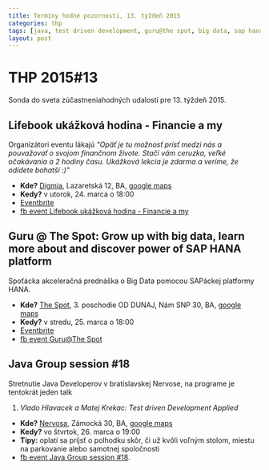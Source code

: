 ```yaml
---
title: Termíny hodné pozornosti, 13. týždeň 2015
categories: thp
tags: [java, test driven development, guru@the spot, big data, sap hana, lifebook, financie]
layout: post
---
```

THP 2015#13
===========
Sonda do sveta zúčastneniahodných udalostí pre 13. týždeň 2015.

Lifebook ukážková hodina - Financie a my
----------------------------------------
Organizátori eventu lákajú *"Opäť je tu možnosť prísť medzi nás a pouvažovať o svojom finančnom živote. Stačí vám ceruzka, veľké očakávania a 2 hodiny času. Ukážková lekcia je zdarma a veríme, že odídete bohatší :)"*

  * **Kde?** [Digmia](http://www.digmia.com), Lazaretská 12, BA, [google maps](https://goo.gl/maps/DFsWB) 
  * **Kedy?** v utorok, 24. marca o 18:00
  * [Eventbrite](https://www.eventbrite.com/e/financie-a-my-ukazkova-lekcia-programu-lifebook-tickets-16052467362)
  * [fb event Lifebook ukážková hodina - Financie a my](https://www.facebook.com/events/1564133733834664/)

Guru @ The Spot: Grow up with big data, learn more about and discover power of SAP HANA platform
------------------------------------------------------------------------------------------------
Spoťácka akceleračná prednáška o Big Data pomocou SAPáckej platformy HANA.

  * **Kde?** [The Spot](http://www.thespot.sk), 3. poschodie OD DUNAJ, Nám SNP 30, BA, [google maps](https://goo.gl/maps/UFx9i) 
  * **Kedy?** v stredu, 25. marca o 18:00
  * [Eventbrite](https://www.eventbrite.com/e/guru-the-spot-grow-up-with-big-data-learn-more-about-and-discover-power-of-sap-hana-platform-tickets-16200242361)
  * [fb event Guru@The Spot](https://www.facebook.com/events/1605123269719441/)

Java Group session #18
----------------------
Stretnutie Java Developerov v bratislavskej Nervose, na programe je tentokrát jeden talk
  1. *Vlado Hlavacek a Matej Krekac: Test driven Development Applied* 

  * **Kde?** [Nervosa](http://www.nervosa.sk), Zámocká 30, BA, [google maps](https://goo.gl/maps/wTx02) 
  * **Kedy?** vo štvrtok, 26. marca o 19:00
  * **Tipy:** oplatí sa príjsť o polhodku skôr, či už kvôli voľným stolom, miestu na parkovanie alebo samotnej spoločnosti 
  * [fb event Java Group session #18](https://www.facebook.com/events/1412790145693821/).

[//]: # (tu bol aj Šolo)

